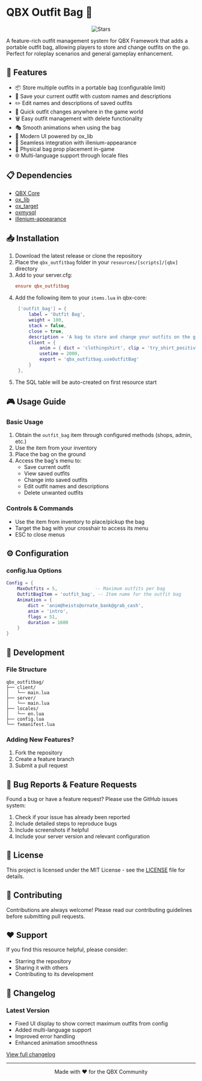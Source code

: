 # QBX Outfit Bag 👕

<div align="center">

![Stars](https://img.shields.io/github/stars/Qbox-project/qbx_outfitbag?style=for-the-badge&color=blue)

</div>

A feature-rich outfit management system for QBX Framework that adds a portable outfit bag, allowing players to store and change outfits on the go. Perfect for roleplay scenarios and general gameplay enhancement.

## 🌟 Features

- 📦 Store multiple outfits in a portable bag (configurable limit)
- 💾 Save your current outfit with custom names and descriptions
- ✏️ Edit names and descriptions of saved outfits
- 👔 Quick outfit changes anywhere in the game world
- 🗑️ Easy outfit management with delete functionality
- 🎭 Smooth animations when using the bag
- 🎨 Modern UI powered by ox_lib
- 🔄 Seamless integration with illenium-appearance
- 💼 Physical bag prop placement in-game
- 🌐 Multi-language support through locale files

## 📋 Dependencies

- [QBX Core](https://github.com/Qbox-project/qbx_core)
- [ox_lib](https://github.com/overextended/ox_lib)
- [ox_target](https://github.com/overextended/ox_target)
- [oxmysql](https://github.com/overextended/oxmysql)
- [illenium-appearance](https://github.com/iLLeniumStudios/illenium-appearance)

## 📥 Installation

1. Download the latest release or clone the repository
2. Place the `qbx_outfitbag` folder in your `resources/[scripts]/[qbx]` directory
3. Add to your server.cfg:
   ```cfg
   ensure qbx_outfitbag
   ```
4. Add the following item to your `items.lua` in qbx-core:
   ```lua
    ['outfit_bag'] = {
        label = 'Outfit Bag',
        weight = 100,
        stack = false,
        close = true,
        description = 'A bag to store and change your outfits on the go',
        client = {
            anim = { dict = 'clothingshirt', clip = 'try_shirt_positive_d' },
            usetime = 2000,
            export = 'qbx_outfitbag.useOutfitBag'
        }
    },
   ```
5. The SQL table will be auto-created on first resource start

## 🎮 Usage Guide

### Basic Usage
1. Obtain the `outfit_bag` item through configured methods (shops, admin, etc.)
2. Use the item from your inventory
3. Place the bag on the ground
4. Access the bag's menu to:
   - Save current outfit
   - View saved outfits
   - Change into saved outfits
   - Edit outfit names and descriptions
   - Delete unwanted outfits

### Controls & Commands
- Use the item from inventory to place/pickup the bag
- Target the bag with your crosshair to access its menu
- ESC to close menus

## ⚙️ Configuration

### config.lua Options
```lua
Config = {
    MaxOutfits = 5,              -- Maximum outfits per bag
    OutfitBagItem = 'outfit_bag', -- Item name for the outfit bag
    Animation = {
        dict = 'anim@heists@ornate_bank@grab_cash',
        anim = 'intro',
        flags = 51,
        duration = 1600
    }
}
```

## 🔧 Development

### File Structure
```
qbx_outfitbag/
├── client/
│   └── main.lua
├── server/
│   └── main.lua
├── locales/
│   └── en.lua
├── config.lua
└── fxmanifest.lua
```

### Adding New Features?
1. Fork the repository
2. Create a feature branch
3. Submit a pull request

## 🐛 Bug Reports & Feature Requests

Found a bug or have a feature request? Please use the GitHub issues system:
1. Check if your issue has already been reported
2. Include detailed steps to reproduce bugs
3. Include screenshots if helpful
4. Include your server version and relevant configuration

## 📜 License

This project is licensed under the MIT License - see the [LICENSE](LICENSE) file for details.

## 🤝 Contributing

Contributions are always welcome! Please read our contributing guidelines before submitting pull requests.

## ❤️ Support

If you find this resource helpful, please consider:
- Starring the repository
- Sharing it with others
- Contributing to its development

## 🔄 Changelog

### Latest Version
- Fixed UI display to show correct maximum outfits from config
- Added multi-language support
- Improved error handling
- Enhanced animation smoothness

[View full changelog](CHANGELOG.md)

---

<div align="center">
Made with ❤️ for the QBX Community
</div> 
